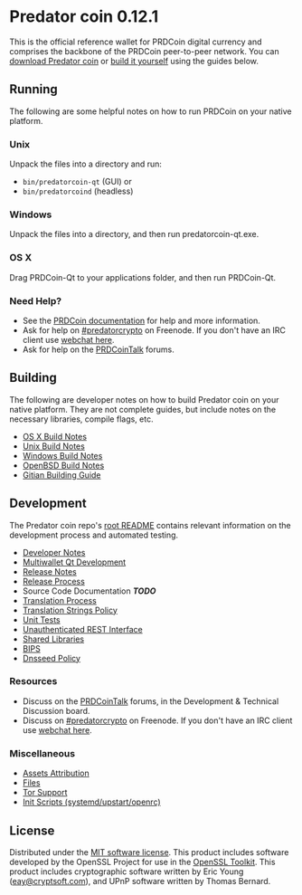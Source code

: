 Predator coin 0.12.1
=====================

This is the official reference wallet for PRDCoin digital currency and comprises the backbone of the PRDCoin peer-to-peer network. You can [download Predator coin](https://www.predatorcoin.org/downloads/) or [build it yourself](#building) using the guides below.

Running
---------------------
The following are some helpful notes on how to run PRDCoin on your native platform.

### Unix

Unpack the files into a directory and run:

- `bin/predatorcoin-qt` (GUI) or
- `bin/predatorcoind` (headless)

### Windows

Unpack the files into a directory, and then run predatorcoin-qt.exe.

### OS X

Drag PRDCoin-Qt to your applications folder, and then run PRDCoin-Qt.

### Need Help?

* See the [PRDCoin documentation](https://predatorcrypto.atlassian.net/wiki/display/DOC)
for help and more information.
* Ask for help on [#predatorcrypto](http://webchat.freenode.net?channels=predatorcrypto) on Freenode. If you don't have an IRC client use [webchat here](http://webchat.freenode.net?channels=predatorcrypto).
* Ask for help on the [PRDCoinTalk](https://predatorcointalk.org/) forums.

Building
---------------------
The following are developer notes on how to build Predator coin on your native platform. They are not complete guides, but include notes on the necessary libraries, compile flags, etc.

- [OS X Build Notes](build-osx.md)
- [Unix Build Notes](build-unix.md)
- [Windows Build Notes](build-windows.md)
- [OpenBSD Build Notes](build-openbsd.md)
- [Gitian Building Guide](gitian-building.md)

Development
---------------------
The Predator coin repo's [root README](/README.md) contains relevant information on the development process and automated testing.

- [Developer Notes](developer-notes.md)
- [Multiwallet Qt Development](multiwallet-qt.md)
- [Release Notes](release-notes.md)
- [Release Process](release-process.md)
- Source Code Documentation ***TODO***
- [Translation Process](translation_process.md)
- [Translation Strings Policy](translation_strings_policy.md)
- [Unit Tests](unit-tests.md)
- [Unauthenticated REST Interface](REST-interface.md)
- [Shared Libraries](shared-libraries.md)
- [BIPS](bips.md)
- [Dnsseed Policy](dnsseed-policy.md)

### Resources
* Discuss on the [PRDCoinTalk](https://predatorcointalk.org/) forums, in the Development & Technical Discussion board.
* Discuss on [#predatorcrypto](http://webchat.freenode.net/?channels=predatorcrypto) on Freenode. If you don't have an IRC client use [webchat here](http://webchat.freenode.net/?channels=predatorcrypto).

### Miscellaneous
- [Assets Attribution](assets-attribution.md)
- [Files](files.md)
- [Tor Support](tor.md)
- [Init Scripts (systemd/upstart/openrc)](init.md)

License
---------------------
Distributed under the [MIT software license](http://www.opensource.org/licenses/mit-license.php).
This product includes software developed by the OpenSSL Project for use in the [OpenSSL Toolkit](https://www.openssl.org/). This product includes
cryptographic software written by Eric Young ([eay@cryptsoft.com](mailto:eay@cryptsoft.com)), and UPnP software written by Thomas Bernard.
